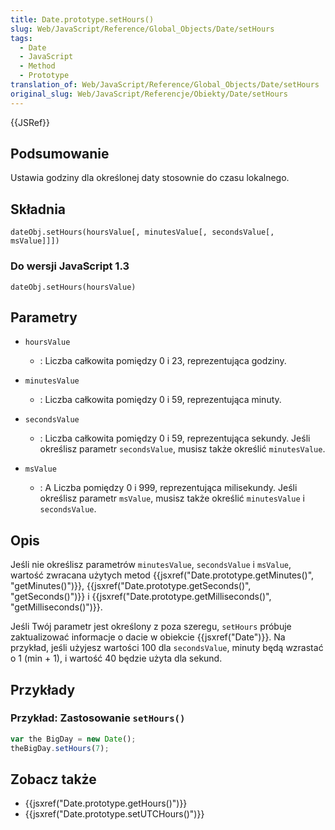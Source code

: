 ```yaml
---
title: Date.prototype.setHours()
slug: Web/JavaScript/Reference/Global_Objects/Date/setHours
tags:
  - Date
  - JavaScript
  - Method
  - Prototype
translation_of: Web/JavaScript/Reference/Global_Objects/Date/setHours
original_slug: Web/JavaScript/Referencje/Obiekty/Date/setHours
---
```

{{JSRef}}

## Podsumowanie

Ustawia godziny dla określonej daty stosownie do czasu lokalnego.

## Składnia

    dateObj.setHours(hoursValue[, minutesValue[, secondsValue[, msValue]]])

### Do wersji JavaScript 1.3

    dateObj.setHours(hoursValue)

## Parametry

- `hoursValue`
  - : Liczba całkowita pomiędzy 0 i 23, reprezentująca godziny.

- `minutesValue`
  - : Liczba całkowita pomiędzy 0 i 59, reprezentująca minuty.

- `secondsValue`
  - : Liczba całkowita pomiędzy 0 i 59, reprezentująca sekundy. Jeśli określisz parametr `secondsValue`, musisz także określić `minutesValue`.

- `msValue`
  - : A Liczba pomiędzy 0 i 999, reprezentująca milisekundy. Jeśli określisz parametr `msValue`, musisz także określić `minutesValue` i `secondsValue`.

## Opis

Jeśli nie określisz parametrów `minutesValue`, `secondsValue` i `msValue`, wartość zwracana użytych metod {{jsxref("Date.prototype.getMinutes()", "getMinutes()")}}, {{jsxref("Date.prototype.getSeconds()", "getSeconds()")}} i {{jsxref("Date.prototype.getMilliseconds()", "getMilliseconds()")}}.

Jeśli Twój parametr jest określony z poza szeregu, `setHours` próbuje zaktualizować informacje o dacie w obiekcie {{jsxref("Date")}}. Na przykład, jeśli użyjesz wartości 100 dla `secondsValue`, minuty będą wzrastać o 1 (min + 1), i wartość 40 będzie użyta dla sekund.

## Przykłady

### Przykład: Zastosowanie `setHours()`

```js
var the BigDay = new Date();
theBigDay.setHours(7);
```

## Zobacz także

- {{jsxref("Date.prototype.getHours()")}}
- {{jsxref("Date.prototype.setUTCHours()")}}

